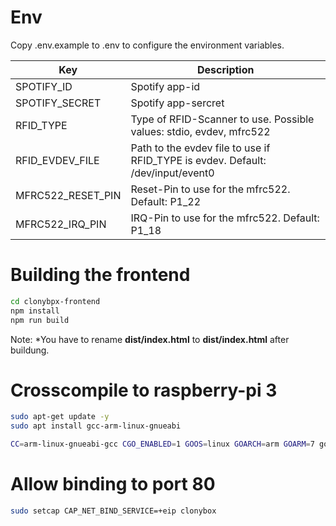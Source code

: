 # Env

Copy .env.example to .env to configure the environment variables.

| Key | Description |
| --- | --- |
| SPOTIFY_ID | Spotify app-id |
| SPOTIFY_SECRET | Spotify app-sercret |
| RFID_TYPE | Type of RFID-Scanner to use. Possible values: stdio, evdev, mfrc522 |
| RFID_EVDEV_FILE | Path to the evdev file to use if RFID_TYPE is evdev. Default: /dev/input/event0 |
| MFRC522_RESET_PIN | Reset-Pin to use for the mfrc522. Default: P1_22 |
| MFRC522_IRQ_PIN | IRQ-Pin to use for the mfrc522. Default: P1_18 |

# Building the frontend
```bash
cd clonybpx-frontend
npm install
npm run build
```

Note: *You have to rename **dist/index.html** to **dist/index.html** after buildung. 

# Crosscompile to raspberry-pi 3
```bash
sudo apt-get update -y
sudo apt install gcc-arm-linux-gnueabi

CC=arm-linux-gnueabi-gcc CGO_ENABLED=1 GOOS=linux GOARCH=arm GOARM=7 go build -ldflags="-extldflags=-static" -tags sqlite_omit_load_extension . 
```

# Allow binding to port 80
```bash
sudo setcap CAP_NET_BIND_SERVICE=+eip clonybox
```